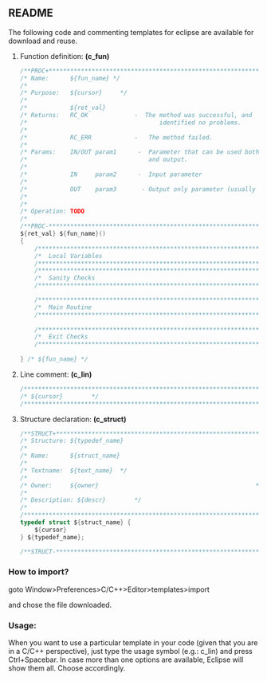 README
------

The following code and commenting templates for eclipse are available for download and reuse.

1. Function definition: __(c_fun)__

    ```C
	/**PROC+**********************************************************************/
	/* Name:      ${fun_name} */
	/*                                                                           */
	/* Purpose:   ${cursor}		*/
	/*                                                                           */
	/*			  ${ret_val}													 */
	/* Returns:   RC_OK            	-  The method was successful, and  			 */
	/*                                     identified no problems.               */
	/*                                                                           */
	/*            RC_ERR  			-  	The method failed.  					 */
	/*                                                                           */
	/* Params:    IN/OUT param1      - 	Parameter that can be used both as input */
	/*									and output.								 */
	/*                                                                           */
	/*            IN     param2      - 	Input parameter				           	 */
	/*                                                                           */
	/*            OUT    param3       - Output only parameter (usually a pointer)*/
	/*                                                                           */
	/*                                                                           */
	/* Operation: TODO															 */
	/*                                                                           */
	/**PROC-**********************************************************************/
	${ret_val} ${fun_name}()
	{
		/***************************************************************************/
		/*	Local Variables														   */
		/***************************************************************************/
		/***************************************************************************/
		/*	Sanity Checks														   */
		/***************************************************************************/
	
		/***************************************************************************/
		/*	Main Routine														   */
		/***************************************************************************/
		
		/***************************************************************************/
		/*	Exit Checks															   */
		/***************************************************************************/
			
	} /* ${fun_name} */
	```
2. Line comment: __(c_lin)__
	```C
	/***************************************************************************/
	/* ${cursor}	    */
	/***************************************************************************/
	```

3. Structure declaration: __(c_struct)__
	```C
	/**STRUCT+********************************************************************/
	/* Structure: ${typedef_name}												 */
	/*                                                                           */
	/* Name:      ${struct_name}												 */
	/*                                                                           */
	/* Textname:  ${text_name}	*/
	/*                                                                           */
	/* Owner:     ${owner}                                            */
	/*                                                                           */
	/* Description: ${descr}        */
	/*                                                                           */
	/*****************************************************************************/
	typedef struct ${struct_name} {
		${cursor}
	} ${typedef_name};
	
	/**STRUCT-********************************************************************/
	```


### How to import?

goto Window>Preferences>C/C++>Editor>templates>import 

and chose the file downloaded.

### Usage:

When you want to use a particular template in your code (given that you are in a C/C++ perspective), 
just type the usage symbol (e.g.: c_lin) and press Ctrl+Spacebar. In case more than one options are 
available, Eclipse will show them all. Choose accordingly.
